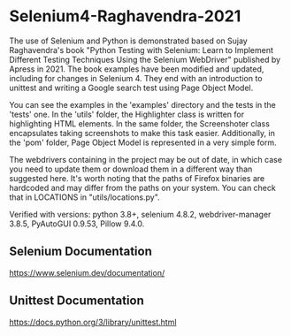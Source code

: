 # Selenium4-Raghavendra-2021

The use of Selenium and Python is demonstrated based on Sujay Raghavendra's book "Python Testing with Selenium: Learn to Implement Different Testing Techniques Using the Selenium WebDriver" published by Apress in 2021. The book examples have been modified and updated, including for changes in Selenium 4. They end with an introduction to unittest and writing a Google search test using Page Object Model.

You can see the examples in the 'examples' directory and the tests in the 'tests' one. In the 'utils' folder, the Highlighter class is written for highlighting HTML elements. In the same folder, the Screenshoter class encapsulates taking screenshots to make this task easier. Additionally, in the 'pom' folder, Page Object Model is represented in a very simple form. 

The webdrivers containing in the project may be out of date, in which case you need to update them or download them in a different way than suggested here. It's worth noting that the paths of Firefox binaries are hardcoded and may differ from the paths on your system. You can check that in LOCATIONS in "utils/locations.py".

Verified with versions: python 3.8+, selenium 4.8.2, webdriver-manager 3.8.5, PyAutoGUI 0.9.53, Pillow 9.4.0. 

## Selenium Documentation 

https://www.selenium.dev/documentation/

## Unittest Documentation

https://docs.python.org/3/library/unittest.html
